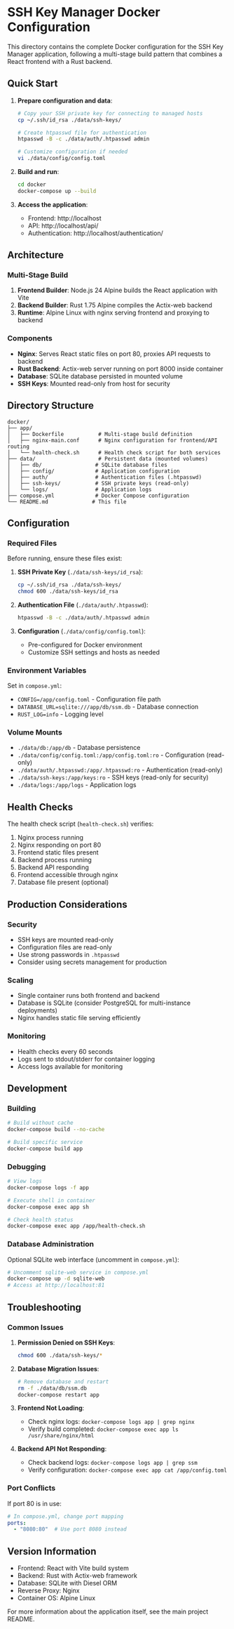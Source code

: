 # SSH Key Manager Docker Configuration

This directory contains the complete Docker configuration for the SSH Key Manager application, following a multi-stage build pattern that combines a React frontend with a Rust backend.

## Quick Start

1. **Prepare configuration and data**:
   ```bash
   # Copy your SSH private key for connecting to managed hosts
   cp ~/.ssh/id_rsa ./data/ssh-keys/
   
   # Create htpasswd file for authentication
   htpasswd -B -c ./data/auth/.htpasswd admin
   
   # Customize configuration if needed
   vi ./data/config/config.toml
   ```

2. **Build and run**:
   ```bash
   cd docker
   docker-compose up --build
   ```

3. **Access the application**:
   - Frontend: http://localhost
   - API: http://localhost/api/
   - Authentication: http://localhost/authentication/

## Architecture

### Multi-Stage Build
1. **Frontend Builder**: Node.js 24 Alpine builds the React application with Vite
2. **Backend Builder**: Rust 1.75 Alpine compiles the Actix-web backend
3. **Runtime**: Alpine Linux with nginx serving frontend and proxying to backend

### Components
- **Nginx**: Serves React static files on port 80, proxies API requests to backend
- **Rust Backend**: Actix-web server running on port 8000 inside container
- **Database**: SQLite database persisted in mounted volume
- **SSH Keys**: Mounted read-only from host for security

## Directory Structure

```
docker/
├── app/
│   ├── Dockerfile           # Multi-stage build definition
│   ├── nginx-main.conf      # Nginx configuration for frontend/API routing
│   └── health-check.sh      # Health check script for both services
├── data/                    # Persistent data (mounted volumes)
│   ├── db/                 # SQLite database files
│   ├── config/             # Application configuration
│   ├── auth/               # Authentication files (.htpasswd)
│   ├── ssh-keys/           # SSH private keys (read-only)
│   └── logs/               # Application logs
├── compose.yml             # Docker Compose configuration
└── README.md              # This file
```

## Configuration

### Required Files

Before running, ensure these files exist:

1. **SSH Private Key** (`./data/ssh-keys/id_rsa`):
   ```bash
   cp ~/.ssh/id_rsa ./data/ssh-keys/
   chmod 600 ./data/ssh-keys/id_rsa
   ```

2. **Authentication File** (`./data/auth/.htpasswd`):
   ```bash
   htpasswd -B -c ./data/auth/.htpasswd admin
   ```

3. **Configuration** (`./data/config/config.toml`):
   - Pre-configured for Docker environment
   - Customize SSH settings and hosts as needed

### Environment Variables

Set in `compose.yml`:
- `CONFIG=/app/config.toml` - Configuration file path
- `DATABASE_URL=sqlite:///app/db/ssm.db` - Database connection
- `RUST_LOG=info` - Logging level

### Volume Mounts

- `./data/db:/app/db` - Database persistence
- `./data/config/config.toml:/app/config.toml:ro` - Configuration (read-only)
- `./data/auth/.htpasswd:/app/.htpasswd:ro` - Authentication (read-only)
- `./data/ssh-keys:/app/keys:ro` - SSH keys (read-only for security)
- `./data/logs:/app/logs` - Application logs

## Health Checks

The health check script (`health-check.sh`) verifies:
1. Nginx process running
2. Nginx responding on port 80
3. Frontend static files present
4. Backend process running
5. Backend API responding
6. Frontend accessible through nginx
7. Database file present (optional)

## Production Considerations

### Security
- SSH keys are mounted read-only
- Configuration files are read-only
- Use strong passwords in `.htpasswd`
- Consider using secrets management for production

### Scaling
- Single container runs both frontend and backend
- Database is SQLite (consider PostgreSQL for multi-instance deployments)
- Nginx handles static file serving efficiently

### Monitoring
- Health checks every 60 seconds
- Logs sent to stdout/stderr for container logging
- Access logs available for monitoring

## Development

### Building
```bash
# Build without cache
docker-compose build --no-cache

# Build specific service
docker-compose build app
```

### Debugging
```bash
# View logs
docker-compose logs -f app

# Execute shell in container
docker-compose exec app sh

# Check health status
docker-compose exec app /app/health-check.sh
```

### Database Administration

Optional SQLite web interface (uncomment in `compose.yml`):
```bash
# Uncomment sqlite-web service in compose.yml
docker-compose up -d sqlite-web
# Access at http://localhost:81
```

## Troubleshooting

### Common Issues

1. **Permission Denied on SSH Keys**:
   ```bash
   chmod 600 ./data/ssh-keys/*
   ```

2. **Database Migration Issues**:
   ```bash
   # Remove database and restart
   rm -f ./data/db/ssm.db
   docker-compose restart app
   ```

3. **Frontend Not Loading**:
   - Check nginx logs: `docker-compose logs app | grep nginx`
   - Verify build completed: `docker-compose exec app ls /usr/share/nginx/html`

4. **Backend API Not Responding**:
   - Check backend logs: `docker-compose logs app | grep ssm`
   - Verify configuration: `docker-compose exec app cat /app/config.toml`

### Port Conflicts

If port 80 is in use:
```yaml
# In compose.yml, change port mapping
ports:
  - "8080:80"  # Use port 8080 instead
```

## Version Information

- Frontend: React with Vite build system
- Backend: Rust with Actix-web framework
- Database: SQLite with Diesel ORM
- Reverse Proxy: Nginx
- Container OS: Alpine Linux

For more information about the application itself, see the main project README.